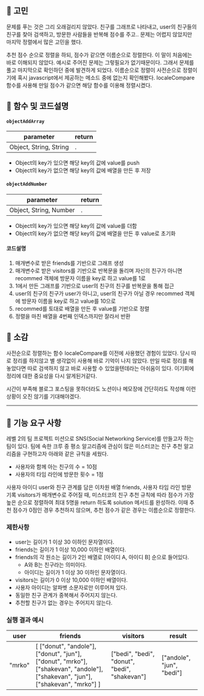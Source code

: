 ## 🤔 고민

문제를 푸는 것은 그리 오래걸리지 않았다. 친구를 그래프로 나타내고, user의 친구들의 친구를 찾아 검색하고, 방문한 사람들을 반복해 점수를 주고.. 문제는 어렵지 않았지만 마지막 정렬에서 많은 고민을 했다.

추천 점수 순으로 정렬을 하되, 점수가 같으면 이름순으로 정렬한다. 이 말이 처음에는 바로 이해되지 않았다. 예시로 주어진 문제는 그렇필요가 없기때문이다. 그래서 문제를 풀고 마지막으로 확인하던 중에 발견하게 되었다. 이름순으로 정렬이 사전순으로 정렬이기에 혹시 javascript에서 제공하는 메소드 중에 없는지 확인해봤다. localeCompare 함수를 사용해 만일 점수가 같으면 해당 함수를 이용해 정렬시켰다.

## 📕 함수 및 코드설명

#### `objectAddArray`

| parameter              | return |
| ---------------------- | ------ |
| Object, String, String | .      |

- Object의 key가 있으면 해당 key의 값에 value를 push
- Object의 key가 없으면 해당 key의 값에 배열을 만든 후 저장

#### `objectAddNumber`

| parameter              | return |
| ---------------------- | ------ |
| Object, String, Number | .      |

- Object의 key가 있으면 해당 key의 값에 value를 더함
- Object의 key가 없으면 해당 key의 값에 배열을 만든 후 value로 초기화

#### 코드설명

1. 매개변수로 받은 friends를 기반으로 그래프 생성
1. 매개변수로 받은 visitors를 기반으로 반복문을 돌리며 자신의 친구가 아니면 recommed 객체에 방문자 이름을 key로 하고 value를 1로
1. 1에서 만든 그래프를 기반으로 user의 친구의 친구를 반복문을 통해 접근
1. user의 친구의 친구가 user가 아니고, user의 친구가 아닐 경우 recommed 객체에 방문자 이름을 key로 하고 value를 10으로
1. recommed를 토대로 배열을 만든 후 value를 기반으로 정렬
1. 정렬을 마친 배열을 4번째 인덱스까지만 잘라서 반환

## 👋 소감

사전순으로 정렬하는 함수 localeCompare를 이전에 사용했던 경험이 있었다. 당시 따로 정리를 하지않고 별 생각없이 사용해 바로 기억이 나지 않았다. 만일 따로 정리를 해놓았다면 따로 검색하지 않고 바로 사용할 수 있었을텐데라는 아쉬움이 있다. 이기회에 정리에 대한 중요성을 다시 알게된거같다.

시간이 부족해 블로그 포스팅을 못하더라도 노션이나 메모장에 간단히라도 작성해 이런 상황이 오진 않기를 기대해야겠다.

---

## 🚀 기능 요구 사항

레벨 2의 팀 프로젝트 미션으로 SNS(Social Networking Service)를 만들고자 하는 팀이 있다. 팀에 속한 크루 중 평소 알고리즘에 관심이 많은 미스터코는 친구 추천 알고리즘을 구현하고자 아래와 같은 규칙을 세웠다.

- 사용자와 함께 아는 친구의 수 = 10점
- 사용자의 타임 라인에 방문한 횟수 = 1점

사용자 아이디 user와 친구 관계를 담은 이차원 배열 friends, 사용자 타임 라인 방문 기록 visitors가 매개변수로 주어질 때, 미스터코의 친구 추천 규칙에 따라 점수가 가장 높은 순으로 정렬하여 최대 5명을 return 하도록 solution 메서드를 완성하라. 이때 추천 점수가 0점인 경우 추천하지 않으며, 추천 점수가 같은 경우는 이름순으로 정렬한다.

### 제한사항

- user는 길이가 1 이상 30 이하인 문자열이다.
- friends는 길이가 1 이상 10,000 이하인 배열이다.
- friends의 각 원소는 길이가 2인 배열로 [아이디 A, 아이디 B] 순으로 들어있다.
  - A와 B는 친구라는 의미이다.
  - 아이디는 길이가 1 이상 30 이하인 문자열이다.
- visitors는 길이가 0 이상 10,000 이하인 배열이다.
- 사용자 아이디는 알파벳 소문자로만 이루어져 있다.
- 동일한 친구 관계가 중복해서 주어지지 않는다.
- 추천할 친구가 없는 경우는 주어지지 않는다.

### 실행 결과 예시

| user   | friends                                                                                                                         | visitors                                      | result                    |
| ------ | ------------------------------------------------------------------------------------------------------------------------------- | --------------------------------------------- | ------------------------- |
| "mrko" | [ ["donut", "andole"], ["donut", "jun"], ["donut", "mrko"], ["shakevan", "andole"], ["shakevan", "jun"], ["shakevan", "mrko"] ] | ["bedi", "bedi", "donut", "bedi", "shakevan"] | ["andole", "jun", "bedi"] |
